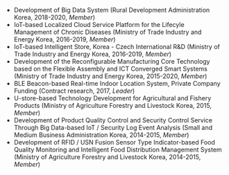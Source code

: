 - Development of Big Data System (Rural Development Administration Korea, 2018-2020, *Member*)
- IoT-based Localized Cloud Service Platform for the Lifecyle Management of Chronic Diseases (Ministry of Trade Industry and Energy Korea, 2016-2019, *Member*)
- IoT-based Intelligent Store, Korea - Czech International R&D (Ministry of Trade Industry and Energy Korea, 2016-2019, *Member*)
- Development of the Reconfigurable Manufacturing Core Technology based on the Flexible Assembly and ICT Converged Smart Systems (Ministry of Trade Industry and Energy Korea, 2015-2020, *Member*)
- BLE Beacon-based Real-time Indoor Location System, Private Company Funding (Contract research, 2017, *Leader*)
- U-store-based Technology Development for Agricultural and Fishery Products (Ministry of Agriculture Forestry and Livestock Korea, 2015, *Member*)
- Development of Product Quality Control and Security Control Service Through Big Data-based IoT / Security Log Event Analysis (Small and Medium Business Administration Korea, 2014-2015, *Member*)
- Development of RFID / USN Fusion Sensor Type Indicator-based Food Quality Monitoring and Intelligent Food Distribution Management System (Ministry of Agriculture Forestry and Livestock Korea, 2014-2015, *Member*)
